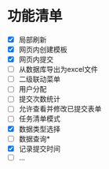 # 功能清单
- [x] 局部刷新
- [x] 网页内创建模板
- [x] 网页内提交
- [ ] 从数据库导出为excel文件
- [ ] 二级联动菜单
- [ ] 用户分配
- [ ] 提交次数统计
- [ ] 允许查看并修改已提交表单
- [ ] 任务清单模式
- [x] 数据类型选择
- [ ] 数据查询*
- [x] 记录提交时间
- [ ] ...

